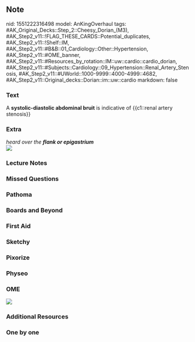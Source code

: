 ## Note
nid: 1551222316498
model: AnKingOverhaul
tags: #AK_Original_Decks::Step_2::Cheesy_Dorian_(M3), #AK_Step2_v11::!FLAG_THESE_CARDS::Potential_duplicates, #AK_Step2_v11::!Shelf::IM, #AK_Step2_v11::#B&B::01_Cardiology::Other::Hypertension, #AK_Step2_v11::#OME_banner, #AK_Step2_v11::#Resources_by_rotation::IM::uw::cardio::cardio_dorian, #AK_Step2_v11::#Subjects::Cardiology::09_Hypertension::Renal_Artery_Stenosis, #AK_Step2_v11::#UWorld::1000-9999::4000-4999::4682, #AK_Step2_v11::Original_decks::Dorian::im::uw::cardio
markdown: false

### Text
A <b>systolic-diastolic abdominal bruit</b> is indicative of
{{c1::renal artery stenosis}}

### Extra
<div>
  <i>heard over the <b>flank or epigastrium</b></i>
</div>
<div>
  <i><img src="paste-7215545057281_1496784870471.jpg"></i>
</div>

### Lecture Notes


### Missed Questions


### Pathoma


### Boards and Beyond


### First Aid


### Sketchy


### Pixorize


### Physeo


### OME
<div class="ome-widget">
  <a href="https://onlinemeded.org?ref=anki"><img src=
  "_OME_AnkiFlashcards_General_7.png"></a>
</div>

### Additional Resources


### One by one

